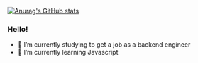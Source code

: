 [![Anurag's GitHub stats](https://github-readme-stats.vercel.app/api?username=woongks)](https://github.com/anuraghazra/github-readme-stats)

### Hello!
- 🔭 I’m currently studying to get a job as a backend engineer
- 🌱 I’m currently learning Javascript

